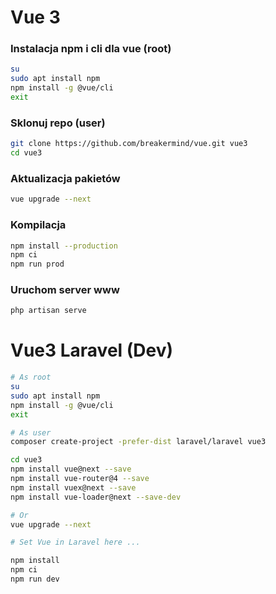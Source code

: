 # Vue 3

### Instalacja npm i cli dla vue (root)
```sh
su
sudo apt install npm
npm install -g @vue/cli
exit
```

### Sklonuj repo (user)
```sh
git clone https://github.com/breakermind/vue.git vue3
cd vue3
```

### Aktualizacja pakietów
```sh
vue upgrade --next
```

### Kompilacja
```sh
npm install --production
npm ci
npm run prod
```

### Uruchom server www
```sh
php artisan serve
```

# Vue3 Laravel (Dev)
```sh
# As root
su
sudo apt install npm
npm install -g @vue/cli
exit

# As user
composer create-project -prefer-dist laravel/laravel vue3

cd vue3
npm install vue@next --save
npm install vue-router@4 --save
npm install vuex@next --save
npm install vue-loader@next --save-dev

# Or
vue upgrade --next

# Set Vue in Laravel here ...

npm install
npm ci 
npm run dev
```